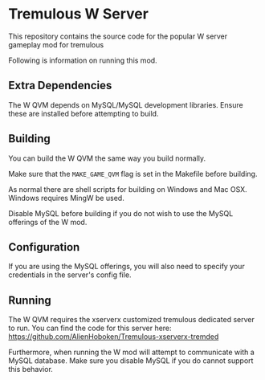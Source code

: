 Tremulous W Server
==================

This repository contains the source code for the popular W server gameplay mod for tremulous

Following is information on running this mod.

Extra Dependencies
-----------------------
The W QVM depends on MySQL/MySQL development libraries. Ensure these are installed before attempting to build.

Building
-----------------------
You can build the W QVM the same way you build normally.

Make sure that the `MAKE_GAME_QVM` flag is set in the Makefile before building.

As normal there are shell scripts for building on Windows and Mac OSX. Windows requires MingW be used.

Disable MySQL before building if you do not wish to use the MySQL offerings of the W mod.

Configuration
-----------------------
If you are using the MySQL offerings, you will also need to specify your credentials in the server's config file.

Running
-----------------------
The W QVM requires the xserverx customized tremulous dedicated server to run. You can find the code for this server here: https://github.com/AlienHoboken/Tremulous-xserverx-tremded

Furthermore, when running the W mod will attempt to communicate with a MySQL database. Make sure you disable MySQL if you do cannot support this behavior.
